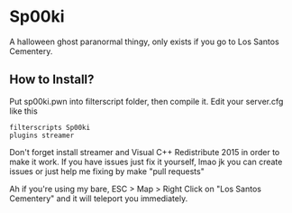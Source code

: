 # Sp00ki
A halloween ghost paranormal thingy, only exists if you go to Los Santos Cementery.

## How to Install?
Put sp00ki.pwn into filterscript folder, then compile it.
Edit your server.cfg like this

```
filterscripts Sp00ki
plugins streamer
```

Don't forget install streamer and Visual C++ Redistribute 2015 in order to make it work.
If you have issues just fix it yourself, lmao jk you can create issues or just help me fixing by make "pull requests"

Ah if you're using my bare, ESC > Map > Right Click on "Los Santos Cementery" and it will teleport you immediately.
